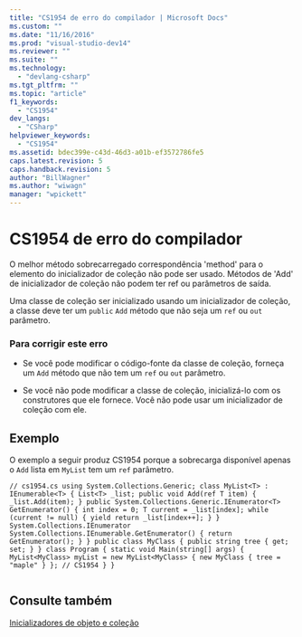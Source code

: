```yaml
---
title: "CS1954 de erro do compilador | Microsoft Docs"
ms.custom: ""
ms.date: "11/16/2016"
ms.prod: "visual-studio-dev14"
ms.reviewer: ""
ms.suite: ""
ms.technology: 
  - "devlang-csharp"
ms.tgt_pltfrm: ""
ms.topic: "article"
f1_keywords: 
  - "CS1954"
dev_langs: 
  - "CSharp"
helpviewer_keywords: 
  - "CS1954"
ms.assetid: bdec399e-c43d-46d3-a01b-ef3572786fe5
caps.latest.revision: 5
caps.handback.revision: 5
author: "BillWagner"
ms.author: "wiwagn"
manager: "wpickett"
---
```

# CS1954 de erro do compilador
O melhor método sobrecarregado correspondência 'method' para o elemento do inicializador de coleção não pode ser usado. Métodos de 'Add' de inicializador de coleção não podem ter ref ou parâmetros de saída.  
  
 Uma classe de coleção ser inicializado usando um inicializador de coleção, a classe deve ter um `public` `Add` método que não seja um `ref` ou `out` parâmetro.  
  
### Para corrigir este erro  
  
-   Se você pode modificar o código\-fonte da classe de coleção, forneça um `Add` método que não tem um `ref` ou `out` parâmetro.  
  
-   Se você não pode modificar a classe de coleção, inicializá\-lo com os construtores que ele fornece. Você não pode usar um inicializador de coleção com ele.  
  
## Exemplo  
 O exemplo a seguir produz CS1954 porque a sobrecarga disponível apenas o `Add` lista em `MyList` tem um `ref` parâmetro.  
  
```  
// cs1954.cs using System.Collections.Generic; class MyList<T> : IEnumerable<T> { List<T> _list; public void Add(ref T item) { _list.Add(item); } public System.Collections.Generic.IEnumerator<T> GetEnumerator() { int index = 0; T current = _list[index]; while (current != null) { yield return _list[index++]; } } System.Collections.IEnumerator System.Collections.IEnumerable.GetEnumerator() { return GetEnumerator(); } } public class MyClass { public string tree { get; set; } } class Program { static void Main(string[] args) { MyList<MyClass> myList = new MyList<MyClass> { new MyClass { tree = "maple" } }; // CS1954 } }  
  
```  
  
## Consulte também  
 [Inicializadores de objeto e coleção](../../csharp/programming-guide/classes-and-structs/object-and-collection-initializers.md)